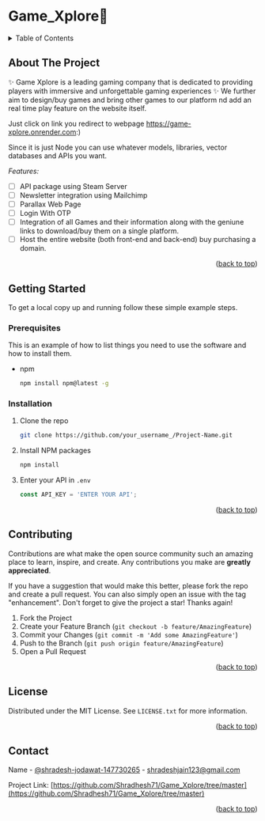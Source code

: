 # Game_Xplore🚀

<!-- TABLE OF CONTENTS -->
<details>
  <summary>Table of Contents</summary>
  <ol>
    <li>
      <a href="#about-the-project">About The Project</a>
    </li>
    <li>
      <a href="#getting-started">Getting Started</a>
      <ul>
        <li><a href="#prerequisites">Prerequisites</a></li>
        <li><a href="#installation">Installation</a></li>
      </ul>
    </li>
    <li><a href="#contributing">Contributing</a></li>
    <li><a href="#license">License</a></li>
    <li><a href="#contact">Contact</a></li>
  </ol>
</details>

<!-- ABOUT THE PROJECT -->
## About The Project

✨ Game Xplore is a leading gaming company that is dedicated to providing players with immersive and unforgettable gaming experiences ✨
    We further aim to design/buy games and bring other games to our platform nd add an real time play feature on the website itself. 

Just click on link you redirect to webpage https://game-xplore.onrender.com:)

Since it is just Node you can use whatever models, libraries, vector databases and APIs you want.

_Features:_

- [ ] API package using Steam Server
- [ ] Newsletter integration using Mailchimp
- [ ] Parallax Web Page
- [ ] Login With OTP
- [ ] Integration of all Games and their information along with the geniune links to download/buy them on a single platform.
- [ ] Host the entire website (both front-end and back-end) buy purchasing a domain.

<p align="right">(<a href="#readme-top">back to top</a>)</p>


  
## Getting Started

To get a local copy up and running follow these simple example steps.

### Prerequisites

This is an example of how to list things you need to use the software and how to install them.
* npm
  ```sh
  npm install npm@latest -g
  ```

### Installation

1. Clone the repo
   ```sh
   git clone https://github.com/your_username_/Project-Name.git
   ```
2. Install NPM packages
   ```sh
   npm install
   ```
3. Enter your API in `.env`
   ```js
   const API_KEY = 'ENTER YOUR API';
   ```

<p align="right">(<a href="#readme-top">back to top</a>)</p>



<!-- CONTRIBUTING -->
## Contributing

Contributions are what make the open source community such an amazing place to learn, inspire, and create. Any contributions you make are **greatly appreciated**.

If you have a suggestion that would make this better, please fork the repo and create a pull request. You can also simply open an issue with the tag "enhancement".
Don't forget to give the project a star! Thanks again!

1. Fork the Project
2. Create your Feature Branch (`git checkout -b feature/AmazingFeature`)
3. Commit your Changes (`git commit -m 'Add some AmazingFeature'`)
4. Push to the Branch (`git push origin feature/AmazingFeature`)
5. Open a Pull Request

<p align="right">(<a href="#readme-top">back to top</a>)</p>



<!-- LICENSE -->
## License

Distributed under the MIT License. See `LICENSE.txt` for more information.

<p align="right">(<a href="#readme-top">back to top</a>)</p>



<!-- CONTACT -->
## Contact

Name - [@shradesh-jodawat-147730265](https://www.linkedin.com/in/shradesh-jodawat-147730265/) - shradeshjain123@gmail.com

Project Link: [https://github.com/Shradhesh71/Game_Xplore/tree/master](https://github.com/Shradhesh71/Game_Xplore/tree/master)

<p align="right">(<a href="#readme-top">back to top</a>)</p>



